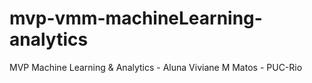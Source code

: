 # mvp-vmm-machineLearning-analytics
MVP Machine Learning &amp; Analytics - Aluna Viviane M Matos - PUC-Rio
